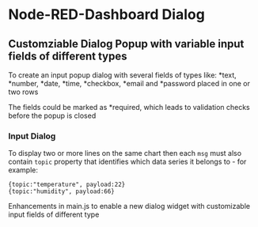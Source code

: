 # Node-RED-Dashboard Dialog


## Customziable Dialog Popup with variable input fields of different types

To create an input popup dialog  with several fields of types like:  *text, *number, *date, *time, *checkbox, *email and *password  placed in one or two rows

The fields could be marked as *required, which leads to validation checks before the popup is closed

### Input Dialog

To display two or more lines on the same chart then each `msg` must also contain `topic`
property that identifies which data series it belongs to - for example:

    {topic:"temperature", payload:22}
    {topic:"humidity", payload:66}


Enhancements in main.js to enable a new dialog widget with customizable input fields of different type
